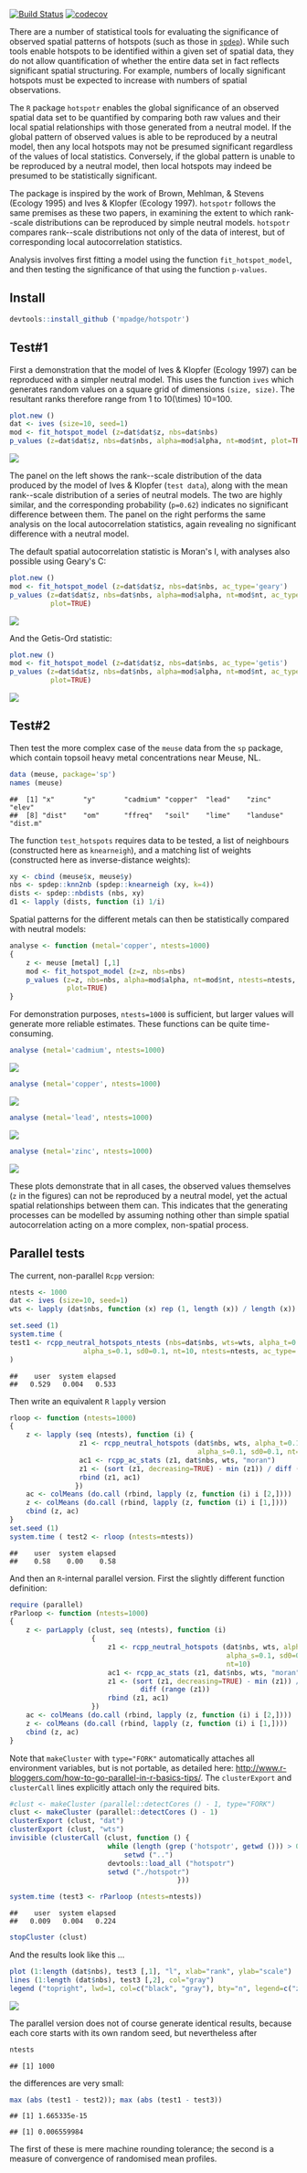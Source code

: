 [![Build Status](https://travis-ci.org/mpadge/hotspotr.svg?branch=master)](https://travis-ci.org/mpadge/hotspotr) [![codecov](https://codecov.io/gh/mpadge/hotspotr/branch/master/graph/badge.svg)](https://codecov.io/gh/mpadge/hotspotr)

There are a number of statistical tools for evaluating the significance of observed spatial patterns of hotspots (such as those in [`spdep`](https://cran.r-project.org/package=spdep)). While such tools enable hotspots to be identified within a given set of spatial data, they do not allow quantification of whether the entire data set in fact reflects significant spatial structuring. For example, numbers of locally significant hotspots must be expected to increase with numbers of spatial observations.

The `R` package `hotspotr` enables the global significance of an observed spatial data set to be quantified by comparing both raw values and their local spatial relationships with those generated from a neutral model. If the global pattern of observed values is able to be reproduced by a neutral model, then any local hotspots may not be presumed significant regardless of the values of local statistics. Conversely, if the global pattern is unable to be reproduced by a neutral model, then local hotspots may indeed be presumed to be statistically significant.

The package is inspired by the work of Brown, Mehlman, & Stevens (Ecology 1995) and Ives & Klopfer (Ecology 1997). `hotspotr` follows the same premises as these two papers, in examining the extent to which rank--scale distributions can be reproduced by simple neutral models. `hotspotr` compares rank--scale distributions not only of the data of interest, but of corresponding local autocorrelation statistics.

Analysis involves first fitting a model using the function `fit_hotspot_model`, and then testing the significance of that using the function `p-values`.

Install
-------

``` r
devtools::install_github ('mpadge/hotspotr')
```

Test\#1
-------

First a demonstration that the model of Ives & Klopfer (Ecology 1997) can be reproduced with a simpler neutral model. This uses the function `ives` which generates random values on a square grid of dimensions `(size, size)`. The resultant ranks therefore range from 1 to 10\(\times\) 10=100.

``` r
plot.new ()
dat <- ives (size=10, seed=1)
mod <- fit_hotspot_model (z=dat$dat$z, nbs=dat$nbs)
p_values (z=dat$dat$z, nbs=dat$nbs, alpha=mod$alpha, nt=mod$nt, plot=TRUE)
```

![](fig/demo-moran.png)

The panel on the left shows the rank--scale distribution of the data produced by the model of Ives & Klopfer (`test data`), along with the mean rank--scale distribution of a series of neutral models. The two are highly similar, and the corresponding probability (`p=0.62`) indicates no significant difference between them. The panel on the right performs the same analysis on the local autocorrelation statistics, again revealing no significant difference with a neutral model.

The default spatial autocorrelation statistic is Moran's I, with analyses also possible using Geary's C:

``` r
plot.new ()
mod <- fit_hotspot_model (z=dat$dat$z, nbs=dat$nbs, ac_type='geary')
p_values (z=dat$dat$z, nbs=dat$nbs, alpha=mod$alpha, nt=mod$nt, ac_type='geary', 
          plot=TRUE)
```

![](fig/demo-geary.png)

And the Getis-Ord statistic:

``` r
plot.new ()
mod <- fit_hotspot_model (z=dat$dat$z, nbs=dat$nbs, ac_type='getis')
p_values (z=dat$dat$z, nbs=dat$nbs, alpha=mod$alpha, nt=mod$nt, ac_type='getis', 
          plot=TRUE)
```

![](fig/demo-getis.png)

Test\#2
-------

Then test the more complex case of the `meuse` data from the `sp` package, which contain topsoil heavy metal concentrations near Meuse, NL.

``` r
data (meuse, package='sp')
names (meuse)
```

    ##  [1] "x"       "y"       "cadmium" "copper"  "lead"    "zinc"    "elev"   
    ##  [8] "dist"    "om"      "ffreq"   "soil"    "lime"    "landuse" "dist.m"

The function `test_hotspots` requires data to be tested, a list of neighbours (constructed here as `knearneigh`), and a matching list of weights (constructed here as inverse-distance weights):

``` r
xy <- cbind (meuse$x, meuse$y)
nbs <- spdep::knn2nb (spdep::knearneigh (xy, k=4))
dists <- spdep::nbdists (nbs, xy)
d1 <- lapply (dists, function (i) 1/i)
```

Spatial patterns for the different metals can then be statistically compared with neutral models:

``` r
analyse <- function (metal='copper', ntests=1000)
{
    z <- meuse [metal] [,1]
    mod <- fit_hotspot_model (z=z, nbs=nbs)
    p_values (z=z, nbs=nbs, alpha=mod$alpha, nt=mod$nt, ntests=ntests,
              plot=TRUE)
}
```

For demonstration purposes, `ntests=1000` is sufficient, but larger values will generate more reliable estimates. These functions can be quite time-consuming.

``` r
analyse (metal='cadmium', ntests=1000)
```

![](fig/meuse-cadmium.png)

``` r
analyse (metal='copper', ntests=1000)
```

![](fig/meuse-copper.png)

``` r
analyse (metal='lead', ntests=1000)
```

![](fig/meuse-lead.png)

``` r
analyse (metal='zinc', ntests=1000)
```

![](fig/meuse-zinc.png)

These plots demonstrate that in all cases, the observed values themselves (`z` in the figures) can not be reproduced by a neutral model, yet the actual spatial relationships between them can. This indicates that the generating processes can be modelled by assuming nothing other than simple spatial autocorrelation acting on a more complex, non-spatial process.

Parallel tests
--------------

The current, non-parallel `Rcpp` version:

``` r
ntests <- 1000
dat <- ives (size=10, seed=1)
wts <- lapply (dat$nbs, function (x) rep (1, length (x)) / length (x))

set.seed (1)
system.time (
test1 <- rcpp_neutral_hotspots_ntests (nbs=dat$nbs, wts=wts, alpha_t=0.1,
                  alpha_s=0.1, sd0=0.1, nt=10, ntests=ntests, ac_type='moran')
)
```

    ##    user  system elapsed 
    ##   0.529   0.004   0.533

Then write an equivalent `R` `lapply` version

``` r
rloop <- function (ntests=1000)
{
    z <- lapply (seq (ntests), function (i) {
                 z1 <- rcpp_neutral_hotspots (dat$nbs, wts, alpha_t=0.1, 
                                              alpha_s=0.1, sd0=0.1, nt=10)
                 ac1 <- rcpp_ac_stats (z1, dat$nbs, wts, "moran")
                 z1 <- (sort (z1, decreasing=TRUE) - min (z1)) / diff (range (z1))
                 rbind (z1, ac1)
                })
    ac <- colMeans (do.call (rbind, lapply (z, function (i) i [2,])))
    z <- colMeans (do.call (rbind, lapply (z, function (i) i [1,])))
    cbind (z, ac)
}
set.seed (1)
system.time ( test2 <- rloop (ntests=ntests))
```

    ##    user  system elapsed 
    ##    0.58    0.00    0.58

And then an `R`-internal parallel version. First the slightly different function definition:

``` r
require (parallel)
rParloop <- function (ntests=1000)
{
    z <- parLapply (clust, seq (ntests), function (i) 
                    {
                        z1 <- rcpp_neutral_hotspots (dat$nbs, wts, alpha_t=0.1, 
                                                     alpha_s=0.1, sd0=0.1,
                                                     nt=10)
                        ac1 <- rcpp_ac_stats (z1, dat$nbs, wts, "moran")
                        z1 <- (sort (z1, decreasing=TRUE) - min (z1)) / 
                                diff (range (z1)) 
                        rbind (z1, ac1)
                    })
    ac <- colMeans (do.call (rbind, lapply (z, function (i) i [2,])))
    z <- colMeans (do.call (rbind, lapply (z, function (i) i [1,])))
    cbind (z, ac)
}
```

Note that `makeCluster` with `type="FORK"` automatically attaches all environment variables, but is not portable, as detailed here: <http://www.r-bloggers.com/how-to-go-parallel-in-r-basics-tips/>. The `clusterExport` and `clusterCall` lines explicitly attach only the required bits.

``` r
#clust <- makeCluster (parallel::detectCores () - 1, type="FORK")
clust <- makeCluster (parallel::detectCores () - 1)
clusterExport (clust, "dat")
clusterExport (clust, "wts")
invisible (clusterCall (clust, function () {
                        while (length (grep ('hotspotr', getwd ())) > 0) 
                            setwd ("..")
                        devtools::load_all ("hotspotr")
                        setwd ("./hotspotr")
                                         }))
```

``` r
system.time (test3 <- rParloop (ntests=ntests))
```

    ##    user  system elapsed 
    ##   0.009   0.004   0.224

``` r
stopCluster (clust)
```

And the results look like this ...

``` r
plot (1:length (dat$nbs), test3 [,1], "l", xlab="rank", ylab="scale")
lines (1:length (dat$nbs), test3 [,2], col="gray")
legend ("topright", lwd=1, col=c("black", "gray"), bty="n", legend=c("z", "ac"))
```

![](fig/plot-parallel.png)

The parallel version does not of course generate identical results, because each core starts with its own random seed, but nevertheless after

``` r
ntests
```

    ## [1] 1000

the differences are very small:

``` r
max (abs (test1 - test2)); max (abs (test1 - test3))
```

    ## [1] 1.665335e-15

    ## [1] 0.006559984

The first of these is mere machine rounding tolerance; the second is a measure of convergence of randomised mean profiles.
